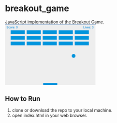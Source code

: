 # breakout_game
JavaScript implementation of the Breakout Game.
<br>
<img src="https://github.com/swxft/breakout_game/blob/main/breakout-ss.png" alt="screenshot of breakout game" width="300"/>


## How to Run
1. clone or download the repo to your local machine.
2. open index.html in your web browser.
